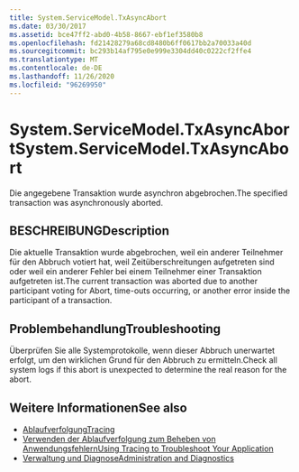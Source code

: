 ```yaml
---
title: System.ServiceModel.TxAsyncAbort
ms.date: 03/30/2017
ms.assetid: bce47ff2-abd0-4b58-8667-ebf1ef3580b8
ms.openlocfilehash: fd21428279a68cd8480b6ff0617bb2a70033a40d
ms.sourcegitcommit: bc293b14af795e0e999e3304dd40c0222cf2ffe4
ms.translationtype: MT
ms.contentlocale: de-DE
ms.lasthandoff: 11/26/2020
ms.locfileid: "96269950"
---
```

# <a name="systemservicemodeltxasyncabort"></a><span data-ttu-id="b1042-102">System.ServiceModel.TxAsyncAbort</span><span class="sxs-lookup"><span data-stu-id="b1042-102">System.ServiceModel.TxAsyncAbort</span></span>

<span data-ttu-id="b1042-103">Die angegebene Transaktion wurde asynchron abgebrochen.</span><span class="sxs-lookup"><span data-stu-id="b1042-103">The specified transaction was asynchronously aborted.</span></span>  
  
## <a name="description"></a><span data-ttu-id="b1042-104">BESCHREIBUNG</span><span class="sxs-lookup"><span data-stu-id="b1042-104">Description</span></span>  

 <span data-ttu-id="b1042-105">Die aktuelle Transaktion wurde abgebrochen, weil ein anderer Teilnehmer für den Abbruch votiert hat, weil Zeitüberschreitungen aufgetreten sind oder weil ein anderer Fehler bei einem Teilnehmer einer Transaktion aufgetreten ist.</span><span class="sxs-lookup"><span data-stu-id="b1042-105">The current transaction was aborted due to another participant voting for Abort, time-outs occurring, or another error inside the participant of a transaction.</span></span>  
  
## <a name="troubleshooting"></a><span data-ttu-id="b1042-106">Problembehandlung</span><span class="sxs-lookup"><span data-stu-id="b1042-106">Troubleshooting</span></span>  

 <span data-ttu-id="b1042-107">Überprüfen Sie alle Systemprotokolle, wenn dieser Abbruch unerwartet erfolgt, um den wirklichen Grund für den Abbruch zu ermitteln.</span><span class="sxs-lookup"><span data-stu-id="b1042-107">Check all system logs if this abort is unexpected to determine the real reason for the abort.</span></span>  
  
## <a name="see-also"></a><span data-ttu-id="b1042-108">Weitere Informationen</span><span class="sxs-lookup"><span data-stu-id="b1042-108">See also</span></span>

- [<span data-ttu-id="b1042-109">Ablaufverfolgung</span><span class="sxs-lookup"><span data-stu-id="b1042-109">Tracing</span></span>](index.md)
- [<span data-ttu-id="b1042-110">Verwenden der Ablaufverfolgung zum Beheben von Anwendungsfehlern</span><span class="sxs-lookup"><span data-stu-id="b1042-110">Using Tracing to Troubleshoot Your Application</span></span>](using-tracing-to-troubleshoot-your-application.md)
- [<span data-ttu-id="b1042-111">Verwaltung und Diagnose</span><span class="sxs-lookup"><span data-stu-id="b1042-111">Administration and Diagnostics</span></span>](../index.md)
